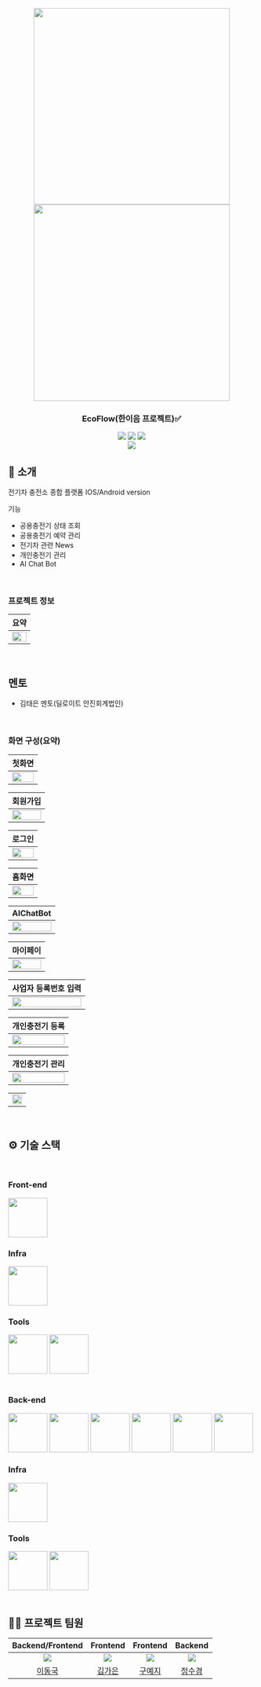 <div align="center">

<!-- logo -->
<img src="https://user-images.githubusercontent.com/80824750/208554611-f8277015-12e8-48d2-b2cc-d09d67f03c02.png" width="400"/>
<img src="https://user-images.githubusercontent.com/80824750/208554558-490845c9-959a-4823-9003-350ec4d221bf.png" width="400"/>

### EcoFlow(한이음 프로젝트)✅

[<img src="https://img.shields.io/badge/-readme.md-important?style=flat&logo=google-chrome&logoColor=white" />]() [<img src="https://img.shields.io/badge/-tech blog-blue?style=flat&logo=google-chrome&logoColor=white" />]() [<img src="https://img.shields.io/badge/release-v0.0.0-yellow?style=flat&logo=google-chrome&logoColor=white" />]() 
<br/> [<img src="https://img.shields.io/badge/프로젝트 기간-2024.03.01~2024.10.01-green?style=flat&logo=&logoColor=white" />]()

</div> 

## 📝 소개
전기차 충전소 종합 플랫폼 IOS/Android version

기능
- 공용충전기 상태 조회
- 공용충전기 예약 관리
- 전기차 관련 News
- 개인충전기 관리
- AI Chat Bot

<br />

### 프로젝트 정보
|요약|
|:---:|
|<img src="https://github.com/ICT-EcoFlow/image/blob/main/%EC%9A%94%EC%95%BD%EB%B3%B8.png?raw=true" width="100%"/>|

<br />

## 멘토
- 김태은 멘토(딜로이트 안진회계법인)

<br />


### 화면 구성(요약)
|첫화면|
|:---:|
|<img src="https://github.com/ICT-EcoFlow/image/blob/main/%EC%8B%9C%EC%9E%91.png?raw=true" width="100%"/>|

|회원가입|
|:---:|
|<img src="https://github.com/ICT-EcoFlow/image/blob/main/%ED%9A%8C%EC%9B%90%EA%B0%80%EC%9E%85.png?raw=true" width="100%"/>|

|로그인|
|:---:|
|<img src="https://github.com/ICT-EcoFlow/image/blob/main/%EB%A1%9C%EA%B7%B8%EC%9D%B8.png?raw=true" width="100%"/>|

|홈화면|
|:---:|
|<img src="https://github.com/ICT-EcoFlow/image/blob/main/%ED%99%88%ED%99%94%EB%A9%B43.png?raw=true" width="100%"/>|

|AIChatBot|
|:---:|
|<img src="https://github.com/ICT-EcoFlow/image/blob/main/ai%20chat.png?raw=true" width="100%"/>|

|마이페이|
|:---:|
|<img src="https://github.com/ICT-EcoFlow/image/blob/main/%EA%B0%9C%EC%9D%B8%ED%8E%98%EC%9D%B4%EC%A7%80.png?raw=true" width="100%"/>|

|사업자 등록번호 입력|
|:---:|
|<img src="https://github.com/ICT-EcoFlow/image/blob/main/%EC%82%AC%EC%97%85%EC%9E%90%EB%93%B1%EB%A1%9D%EB%B2%88%ED%98%B8%20%EC%9D%B8%EC%A6%9D.png?raw=true" width="100%"/>|

|개인충전기 등록|
|:---:|
|<img src="https://github.com/ICT-EcoFlow/image/blob/main/%EA%B0%9C%EC%9D%B8%EC%B6%A9%EC%A0%84%EA%B8%B0%20%EB%93%B1%EB%A1%9D.png?raw=true" width="100%"/>|

|개인충전기 관리|
|:---:|
|<img src="https://github.com/ICT-EcoFlow/image/blob/main/%EA%B0%9C%EC%9D%B8%EC%B6%A9%EC%A0%84%EA%B8%B0%20%EA%B4%80%EB%A6%AC.png?raw=true" width="100%"/>|

||
|:---:|
|<img src="https://github.com/ICT-EcoFlow/image/blob/main/%EB%A7%B5.png?raw=true" width="100%"/>|

<br />

## ⚙ 기술 스택
<br />

### Front-end
<div>
<img src="https://avatars.githubusercontent.com/u/14101776?s=280&v=4" width="80">
</div>

### Infra
<div>
<img src="https://github.com/yewon-Noh/readme-template/blob/main/skills/AWSEC2.png?raw=true" width="80">
</div>

### Tools
<div>
<img src="https://github.com/yewon-Noh/readme-template/blob/main/skills/Github.png?raw=true" width="80">
<img src="https://github.com/yewon-Noh/readme-template/blob/main/skills/Notion.png?raw=true" width="80">
</div>

<br />

### Back-end
<div>
<img src="https://github.com/yewon-Noh/readme-template/blob/main/skills/Java.png?raw=true" width="80">
<img src="https://github.com/yewon-Noh/readme-template/blob/main/skills/SpringBoot.png?raw=true" width="80">
<img src="https://github.com/yewon-Noh/readme-template/blob/main/skills/SpringDataJPA.png?raw=true" width="80">
<img src="https://github.com/yewon-Noh/readme-template/blob/main/skills/Mysql.png?raw=true" width="80">
<img src="https://github.com/yewon-Noh/readme-template/blob/main/skills/Swagger.png?raw=true" width="80">
  <img src="https://github.com/yewon-Noh/readme-template/blob/main/skills/SpringSecurity.png?raw=true" width="80">
</div>

### Infra
<div>
<img src="https://github.com/yewon-Noh/readme-template/blob/main/skills/AWSEC2.png?raw=true" width="80">
</div>

### Tools
<div>
<img src="https://github.com/yewon-Noh/readme-template/blob/main/skills/Github.png?raw=true" width="80">
<img src="https://github.com/yewon-Noh/readme-template/blob/main/skills/Notion.png?raw=true" width="80">
</div>

<br />

## 💁‍♂️ 프로젝트 팀원
|Backend/Frontend|Frontend|Frontend|Backend|
|:---:|:---:|:---:|:---:|
| ![](https://avatars.githubusercontent.com/u/39736916?v=4)| ![](https://avatars.githubusercontent.com/u/109353972?v=4)| ![](https://avatars.githubusercontent.com/u/82144134?v=4)| ![](https://avatars.githubusercontent.com/u/129264770?s=96&v=4)
|[이동국](https://github.com/leedongguk)|[김가은](https://github.com/9aeun)|[구예지](https://github.com/xlzbthxyjkoo)|[정수경](https://github.com/Sook0e)
